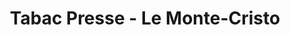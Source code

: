 ---
title: "Tabac Presse - Le Monte-Cristo"
url: /manosque/tabac-presse-le-monte-cristo/
shop: tabac
---